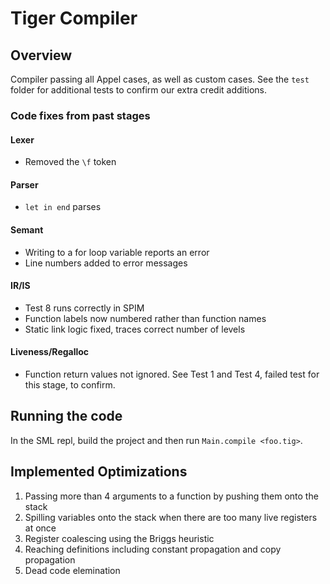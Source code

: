 # Tiger Compiler

## Overview
Compiler passing all Appel cases, as well as custom cases. See the `test` folder for additional tests to confirm our extra credit additions.

### Code fixes from past stages
#### Lexer
* Removed the `\f` token
#### Parser
* `let in end` parses
#### Semant
* Writing to a for loop variable reports an error
* Line numbers added to error messages
#### IR/IS
* Test 8 runs correctly in SPIM
* Function labels now numbered rather than function names
* Static link logic fixed, traces correct number of levels
#### Liveness/Regalloc
* Function return values not ignored. See Test 1 and Test 4, failed test for this stage, to confirm.

## Running the code
In the SML repl, build the project and then run `Main.compile <foo.tig>`.

## Implemented Optimizations
1. Passing more than 4 arguments to a function by pushing them onto the stack
2. Spilling variables onto the stack when there are too many live registers at once
3. Register coalescing using the Briggs heuristic  
4. Reaching definitions including constant propagation and copy propagation
5. Dead code elemination
